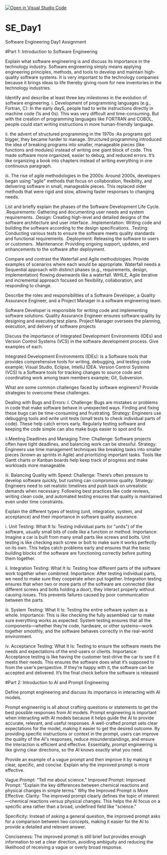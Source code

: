 [![Open in Visual Studio Code](https://classroom.github.com/assets/open-in-vscode-2e0aaae1b6195c2367325f4f02e2d04e9abb55f0b24a779b69b11b9e10269abc.svg)](https://classroom.github.com/online_ide?assignment_repo_id=15710446&assignment_repo_type=AssignmentRepo)
# SE_Day1
Software Engineering Day1 Assignment

#Part 1: Introduction to Software Engineering

Explain what software engineering is and discuss its importance in the technology industry.
Software engineering simply means applying engineering principles, methods, and tools to develop and maintain high-quality software systems. It is very important to the technology companies because it brings ideas to life thereby giving room for new inventories in the technology industries.



Identify and describe at least three key milestones in the evolution of software engineering.
i. Development of programming languages (e.g., Fortran, C): In the early dayS, people had to write instructions directly in machine code (1s and 0s). This was very difficult and time-consuming. But with the creation of programming languages like FORTRAN and COBOL, people could start writing instructions in more human-friendly language.

ii. the advent of structured programming in the 1970s :As programs got bigger, they became harder to manage. Structured programming introduced the idea of breaking programs into smaller, manageable pieces (like functions and modules) instead of writing one giant block of code. This made software more organized, easier to debug, and reduced errors. It’s like organizing a book into chapters instead of writing everything in one continuous paragraph.

iii. The rise of agile methodologies in the 2000s: Around 2000s, developers began using "agile" methods that focus on collaboration, flexibility, and delivering software in small, manageable pieces. This replaced older methods that were rigid and slow, allowing faster responses to changing needs.


List and briefly explain the phases of the Software Development Life Cycle.
.Requirements: Gathering and documenting user needs and system requirements.
.Design: Creating high-level and detailed designs of the software architecture and user interface.
.Implementation: Writing code and building the software according to the design specifications.
.Testing: Conducting various tests to ensure the software meets quality standards and functional requirements.
.Deployment: Releasing the software to users or customers.
.Maintenance: Providing ongoing support, updates, and enhancements to the software after deployment.



Compare and contrast the Waterfall and Agile methodologies. Provide examples of scenarios where each would be appropriate.
Waterfall needs a Sequential approach with distinct phases (e.g., requirements, design, implementation) flowing downwards like a waterfall. WHILE,
Agile iterative and incremental approach focused on flexibility, collaboration, and responding to change.


Describe the roles and responsibilities of a Software Developer, a Quality Assurance Engineer, and a Project Manager in a software engineering team.

Software Developer is responsible for writing code and implementing software solutions.
Quality Assurance Engineer ensures software quality by designing and executing test plans.
Project Manager oversees the planning, execution, and delivery of software projects


Discuss the importance of Integrated Development Environments (IDEs) and Version Control Systems (VCS) in the software development process. Give examples of each.

Integrated Development Environments (IDEs): Is a Software tools that provides comprehensive tools for writing, debugging, and testing code example; Visual Studio, Eclipse, IntelliJ IDEA.
Version Control Systems (VCS) Is a Software tools for tracking changes to source code and coordinating work among team members example; Git, Subversion.


What are some common challenges faced by software engineers? Provide strategies to overcome these challenges.

Dealing with Bugs and Errors:
I. Challenge: Bugs are mistakes or problems in code that make software behave in unexpected ways. Finding and fixing these bugs can be time-consuming and frustrating.
Strategy: Engineers use debugging tools and write unit tests (small tests to check individual parts of code). These help catch errors early. Regularly testing software and keeping the code simple can also make bugs easier to spot and fix.

ii.Meeting Deadlines and Managing Time:
Challenge: Software projects often have tight deadlines, and balancing work can be stressful.
Strategy: Engineers use time management techniques like breaking tasks into smaller pieces (known as sprints in Agile) and prioritizing important tasks. Tools like Gantt charts or Kanban boards help keep track of progress and make workloads more manageable.

iii. Balancing Quality with Speed:
Challenge: There’s often pressure to develop software quickly, but rushing can compromise quality.
Strategy: Engineers need to set realistic timelines and push back on unrealistic demands when necessary. Following best practices like code reviews, writing clean code, and automated testing ensures that quality is maintained even under time constraints.



Explain the different types of testing (unit, integration, system, and acceptance) and their importance in software quality assurance.

i.  Unit Testing:
What It Is: Testing individual parts (or "units") of the software, usually small bits of code like a function or method.
Importance: Imagine a car is built from many small parts like screws and bolts. Unit testing is like checking each screw or bolt to make sure it works perfectly on its own. This helps catch problems early and ensures that the basic building blocks of the software are functioning correctly before putting them together.

ii.  Integration Testing:
What It Is: Testing how different parts of the software work together when combined.
Importance: After testing individual parts, we need to make sure they cooperate when put together. Integration testing ensures that when two or more parts of the software are connected (like different screws and bolts holding a door), they interact properly without causing issues. This prevents failures caused by poor communication between the parts.

iii.  System Testing:
What It Is: Testing the entire software system as a whole.
Importance: This is like checking the fully assembled car to make sure everything works as expected. System testing ensures that all the components—whether they’re code, hardware, or other systems—work together smoothly, and the software behaves correctly in the real-world environment.

iv. Acceptance Testing:
What It Is: Testing to ensure the software meets the needs and expectations of the end-users or clients.
Importance: Acceptance testing is like having the customer test-drive the car to see if it meets their needs. This ensures the software does what it’s supposed to from the user’s perspective. If they’re happy with it, the software can be accepted and delivered. It’s the final check before the software is released


#Part 2: Introduction to AI and Prompt Engineering


Define prompt engineering and discuss its importance in interacting with AI models.

Prompt engineering is all about crafting questions or statements to get the best possible responses from AI models. 
Prompt engineering is important when interacting with AI models because it helps guide the AI to provide accurate, relevant, and useful responses. A well-crafted prompt sets clear expectations for the model, making it easier to get the desired outcome. By providing specific instructions or context in the prompt, users can improve the quality of the AI's responses, reduce misunderstandings, and ensure the interaction is efficient and effective. Essentially, prompt engineering is like giving clear directions, so the AI knows exactly what you need.

Provide an example of a vague prompt and then improve it by making it clear, specific, and concise. Explain why the improved prompt is more effective.

Vague Prompt: "Tell me about science."
Improved Prompt:
Improved Prompt: "Explain the key differences between chemical reactions and physical changes in simple terms."
Why the Improved Prompt is More Effective:
Clarity: The improved prompt clearly defines the topic of interest—chemical reactions versus physical changes. This helps the AI focus on a specific area rather than a broad, undefined field like "science."

Specificity: Instead of asking a general question, the improved prompt asks for a comparison between two concepts, making it easier for the AI to provide a detailed and relevant answer.

Conciseness: The improved prompt is still brief but provides enough information to set a clear direction, avoiding ambiguity and reducing the likelihood of receiving a vague or overly broad response.

